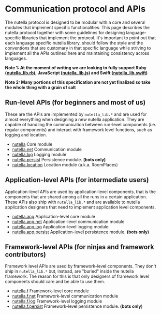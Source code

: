 # Communication protocol and APIs

The nutella protocol is designed to be modular with a core and several modules that implement specific functionalities. This page describes the nutella protocol together with some guidelines for designing language-specific libraries that implement the protocol. It's important to point out that each language specific nutella library, should follow the style and the conventions that are customary in that specific language while striving to implement all the APIs outlined here and maintaining consistency across languages.

**Note 1: At the moment of writing we are looking to fully support Ruby ([nutella_lib.rb](https://github.com/nutella-framework/nutella_lib.rb)), JavaScript ([nutella_lib.js](https://github.com/nutella-framework/nutella_lib.js)) and Swift ([nutella_lib.swift](https://github.com/nutella-framework/nutella_lib.swift))** 

**Note 2: Many portions of this specification are not yet finalized so take the whole thing with a grain of salt**

## Run-level APIs (for beginners and most of us)
These are the APIs are implemented by `nutella_lib.*` and are used for almost everything when designing a new nutella application. They are capable of handling the communication between run-level components (i.e. regular components) and interact with framework level functions, such as logging and location.
* [nutella](core.md) Core module
* [nutella.net](nutella.net.md) Communication module
* [nutella.log](nutella.log.md) Logging module
* [nutella.persist](nutella.persist.md) Persistence module. **(bots only)**
* [nutella.location](nutella.location.md) Location module (a.k.a. RoomPlaces)

## Application-level APIs (for intermediate users)
Application-level APIs are used by application-level components, that is the components that are shared among all the runs in a certain application. These APIs also ship with `nutella_lib.*` and are available to nutella application designers that need to implement application level components.
* [nutella.app](nutella.app.md) Application-level core module
* [nutella.app.net](nutella.app.net.md) Application-level communication module
* [nutella.app.log](nutella.app.log.md) Application-level logging module
* [nutella.app.persist](nutella.app.persist.md) Application-level persistence module. **(bots only)**

## Framework-level APIs (for ninjas and framework contributors)
Framework level APIs are used by framework-level components. They don't ship in `nutella_lib.*` but, instead, are "buried" inside the nutella framework. The reason for this is that only designers of framework level components should care and be able to use them.
* [nutella.f](nutella.f.md) Framework-level core module
* [nutella.f.net](nutella.f.net.md) Framework-level communication module
* [nutella.f.log](nutella.f.log.md) Framework-level logging module
* [nutella.f.persist](nutella.f.persist.md) Framework-level persistence module. **(bots only)**

